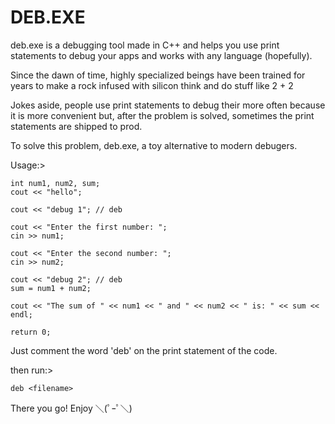 # DEB.EXE
deb.exe is a debugging tool made in C++ and helps you use print statements to debug your apps and works with any language (hopefully).

Since the dawn of time, highly specialized beings have been trained for years to make a rock infused with silicon think and do stuff like 2 + 2

Jokes aside, people use print statements to debug their more often because it is more convenient but, after the problem is solved, sometimes the print statements are shipped to prod.

To solve this problem, deb.exe, a toy alternative to modern debugers.

Usage:> 

    int num1, num2, sum;
    cout << "hello";

    cout << "debug 1"; // deb

    cout << "Enter the first number: ";
    cin >> num1;

    cout << "Enter the second number: ";
    cin >> num2;

    cout << "debug 2"; // deb
    sum = num1 + num2;

    cout << "The sum of " << num1 << " and " << num2 << " is: " << sum << endl;

    return 0;

Just comment the word 'deb' on the print statement of the code.

then run:>

    deb <filename>

There you go!
Enjoy ＼(ﾟｰﾟ＼)
